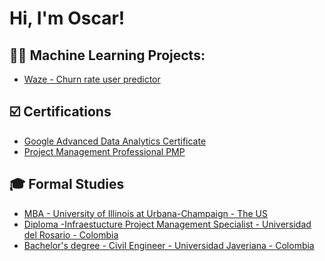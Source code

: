 <h1>Hi, I'm Oscar!

<h2>👨‍💻 Machine Learning Projects:</h2>

  - [Waze - Churn rate user predictor](README.md)

</h2>

<h2>☑️ Certifications </h2>

  - [Google Advanced Data Analytics Certificate](https://www.credly.com/badges/dffb0f1d-55d3-4eee-be73-c9c21c3011c9/linked_in_profile)
  - [Project Management Professional PMP](https://www.credly.com/badges/a2549d5b-023e-4c1f-8389-4ccd02fe4ab9/linked_in_profile)



<h2>🎓 Formal Studies</h2>

- [MBA - University of Illinois at Urbana-Champaign - The US](https://giesonline.illinois.edu/explore-programs/online-mba/curriculum)
- [Diploma -Infraestucture Project Management Specialist - Universidad del Rosario - Colombia](https://urosario.edu.co/especializacion-en-gerencia-de-proyectos-de-construccion-e-infraestructura)
- [Bachelor's degree - Civil Engineer - Universidad Javeriana - Colombia](https://www.javeriana.edu.co/carrera-ingenieria-civil?utm_source=Digital&utm_subsource=pauta&utm_medium=google&utm_campaign=ICIVL&gad_source=1&gad_campaignid=22243184849&gbraid=0AAAAABr532iuOMSLAVO5f7ufp_a3m7f4y&gclid=CjwKCAjw1dLDBhBoEiwAQNRiQb-N2sdW_H6Y_uxnmR9En_bWr2aSBTZK9XAgS4To02fwC4eb-r_dUhoCgesQAvD_BwE#plan-estudios)
